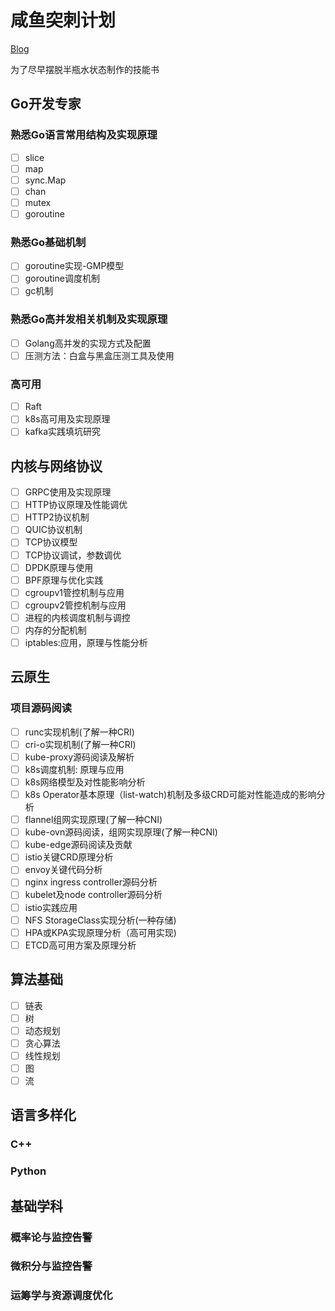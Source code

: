 # 咸鱼突刺计划

[Blog](https://ethantang.top)

为了尽早摆脱半瓶水状态制作的技能书

## Go开发专家

### 熟悉Go语言常用结构及实现原理

* [ ] slice
* [ ] map
* [ ] sync.Map
* [ ] chan
* [ ] mutex
* [ ] goroutine

### 熟悉Go基础机制

* [ ] goroutine实现-GMP模型
* [ ] goroutine调度机制
* [ ] gc机制

### 熟悉Go高并发相关机制及实现原理

* [ ] Golang高并发的实现方式及配置
* [ ] 压测方法：白盒与黑盒压测工具及使用

### 高可用

* [ ] Raft
* [ ] k8s高可用及实现原理
* [ ] kafka实践填坑研究

## 内核与网络协议

* [ ] GRPC使用及实现原理
* [ ] HTTP协议原理及性能调优
* [ ] HTTP2协议机制
* [ ] QUIC协议机制
* [ ] TCP协议模型
* [ ] TCP协议调试，参数调优
* [ ] DPDK原理与使用
* [ ] BPF原理与优化实践
* [ ] cgroupv1管控机制与应用
* [ ] cgroupv2管控机制与应用
* [ ] 进程的内核调度机制与调控
* [ ] 内存的分配机制
* [ ] iptables:应用，原理与性能分析

## 云原生

### 项目源码阅读

* [ ] runc实现机制(了解一种CRI)
* [ ] cri-o实现机制(了解一种CRI)
* [ ] kube-proxy源码阅读及解析
* [ ] k8s调度机制: 原理与应用
* [ ] k8s网络模型及对性能影响分析
* [ ] k8s Operator基本原理（list-watch)机制及多级CRD可能对性能造成的影响分析
* [ ] flannel组网实现原理(了解一种CNI)
* [ ] kube-ovn源码阅读，组网实现原理(了解一种CNI)
* [ ] kube-edge源码阅读及贡献
* [ ] istio关键CRD原理分析
* [ ] envoy关键代码分析
* [ ] nginx ingress controller源码分析
* [ ] kubelet及node controller源码分析
* [ ] istio实践应用
* [ ] NFS StorageClass实现分析(一种存储)
* [ ] HPA或KPA实现原理分析（高可用实现)
* [ ] ETCD高可用方案及原理分析

## 算法基础

* [ ] 链表
* [ ] 树
* [ ] 动态规划
* [ ] 贪心算法
* [ ] 线性规划
* [ ] 图
* [ ] 流

## 语言多样化

### C++
### Python

## 基础学科

### 概率论与监控告警
### 微积分与监控告警
### 运筹学与资源调度优化




